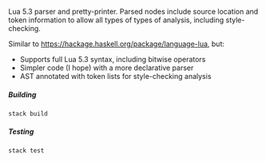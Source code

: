 Lua 5.3 parser and pretty-printer. Parsed nodes include source location
and token information to allow all types of types of analysis, including style-checking.

Similar to https://hackage.haskell.org/package/language-lua, but:

- Supports full Lua 5.3 syntax, including bitwise operators
- Simpler code (I hope) with a more declarative parser
- AST annotated with token lists for style-checking analysis

##### Building

    stack build

##### Testing

    stack test
